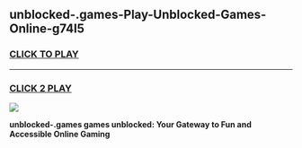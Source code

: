 
## unblocked-.games-Play-Unblocked-Games-Online-g74l5
<h3>
<a href="https://premium76.site?title=unblocked-.games&ref=25A">CLICK TO PLAY</a></h3>
<hr>

<h3>
<a href="https://premium76.site?title=unblocked-.games&ref=25A">CLICK 2 PLAY</a>
  
</h3>

<a href="https://premium76.site?title=unblocked-.games&ref=25A"><img src="https://clearcache.store/games.png"></a>


**unblocked-.games games unblocked: Your Gateway to Fun and Accessible Online Gaming**
